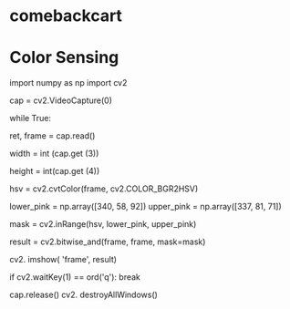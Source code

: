 # comebackcart
# Color Sensing
import numpy as np 
import cv2

cap = cv2.VideoCapture(0)

while True:

ret, frame = cap.read()

width = int (cap.get (3))

height = int(cap.get (4))

hsv = cv2.cvtColor(frame, cv2.COLOR_BGR2HSV)

lower_pink = np.array([340, 58, 92])
upper_pink = np.array([337, 81, 71])

mask = cv2.inRange(hsv, lower_pink, upper_pink)

result = cv2.bitwise_and(frame, frame, mask=mask)

cv2. imshow( 'frame', result)

if cv2.waitKey(1) == ord('q'):
break

cap.release()
cv2. destroyAllWindows()
